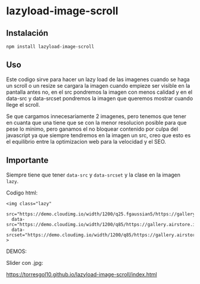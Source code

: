 # lazyload-image-scroll

## Instalación

```
npm install lazyload-image-scroll
```
## Uso

Este codigo sirve para hacer un lazy load de las imagenes cuando se haga un scroll o un resize se cargara la imagen cuando empieze ser visible en la pantalla antes no, en el src pondremos la imagen con menos calidad y en el data-src y data-srcset pondremos la imagen que queremos mostrar cuando llege el scroll.

Se que cargamos innecesariamente 2 imagenes, pero tenemos que tener en cuanta que una tiene que se con la menor resolucion posible para que pese lo minimo, pero ganamos el no bloquear contenido por culpa del javascript ya que siempre tendremos en la imagen un src, creo que esto es el equilibrio entre la optimizacion web para la velocidad y el SEO.

## Importante

Siempre tiene que tener ```data-src``` y ```data-srcset``` y la clase en la imagen ```lazy```.


Codigo html:
```
<img class="lazy"
  src="https://demo.cloudimg.io/width/1200/q25.fgaussian5/https://gallery.airstore.io/birds.jpg"
  data-src="https://demo.cloudimg.io/width/1200/q85/https://gallery.airstore.io/birds.jpg"
  data-srcset="https://demo.cloudimg.io/width/1200/q85/https://gallery.airstore.io/birds.jpg" >
```
DEMOS:

Slider con .jpg:

https://torresgol10.github.io/lazyload-image-scroll/index.html
